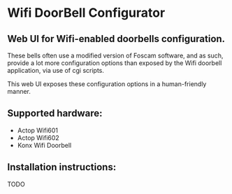 # Wifi DoorBell Configurator

## Web UI for Wifi-enabled doorbells configuration.

These bells often use a modified version of Foscam software, and as such, provide a lot more configuration options than exposed by the Wifi doorbell application, via use of cgi scripts.

This web UI exposes these configuration options in a human-friendly manner.

## Supported hardware:
- Actop Wifi601
- Actop Wifi602
- Konx Wifi Doorbell

## Installation instructions:
TODO

